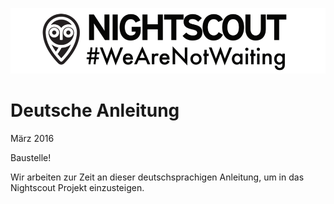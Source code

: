 ![](images/wearnotwating.png)
# Deutsche Anleitung


März 2016

Baustelle!

Wir arbeiten zur Zeit an dieser deutschsprachigen Anleitung, um in das Nightscout Projekt einzusteigen.
